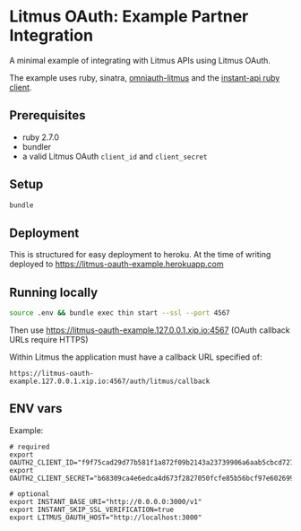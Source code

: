 # Litmus OAuth: Example Partner Integration

A minimal example of integrating with Litmus APIs using Litmus OAuth.

The example uses ruby, sinatra, [omniauth-litmus](https://github.com/litmus/omniauth-litmus) and the [instant-api ruby client](https://github.com/litmus/instant-api-ruby).

## Prerequisites

- ruby 2.7.0
- bundler
- a valid Litmus OAuth `client_id` and `client_secret`

## Setup

```sh
bundle
```

## Deployment

This is structured for easy deployment to heroku. At the time of writing
deployed to https://litmus-oauth-example.herokuapp.com

## Running locally

```sh
source .env && bundle exec thin start --ssl --port 4567
```

Then use https://litmus-oauth-example.127.0.0.1.xip.io:4567 (OAuth callback URLs
require HTTPS)

Within Litmus the application must have a callback URL specified of:
```
https://litmus-oauth-example.127.0.0.1.xip.io:4567/auth/litmus/callback
```

## ENV vars

Example:
```
# required
export OAUTH2_CLIENT_ID="f9f75cad29d77b581f1a872f09b2143a23739906a6aab5cbcd727cba371b8932"
export OAUTH2_CLIENT_SECRET="b68309ca4e6edca4d673f2827050fcfe85b56bcf97e602699a7905c4cfafd86a"

# optional
export INSTANT_BASE_URI="http://0.0.0.0:3000/v1"
export INSTANT_SKIP_SSL_VERIFICATION=true
export LITMUS_OAUTH_HOST="http://localhost:3000"
```
